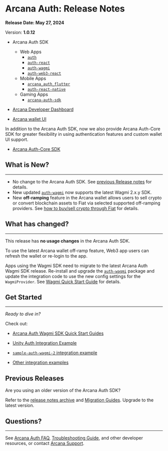 # Arcana Auth: Release Notes

**Release Date: May 27, 2024**

Version: **1.0.12**

- Arcana Auth SDK

  - Web Apps
    - [`auth`](https://www.npmjs.com/package/@arcana/auth)
    - [`auth-react`](https://www.npmjs.com/package/@arcana/auth-react)
    - [`auth-wagmi`](https://www.npmjs.com/package/@arcana/auth-wagmi)
    - [`auth-web3-react`](https://www.npmjs.com/package/@arcana/auth-web3-react)
  - Mobile Apps
    - [`arcana_auth_flutter`](https://pub.dev/packages/arcana_auth_flutter)
    - [`auth-react-native`](https://www.npmjs.com/package/@arcana/auth-react-native)
  - Gaming Apps
    - [`arcana-auth-sdk`](https://npm-registry.arcana.network/)

- [Arcana Developer Dashboard](https://dashboard.arcana.network/)

- [Arcana wallet UI](https://github.com/arcana-network/wallet-ui)

In addition to the Arcana Auth SDK, now we also provide Arcana Auth-Core SDK for greater flexibility in using authentication features and custom wallet UI support.

- [Arcana Auth-Core SDK](https://www.npmjs.com/package/@arcana/auth-core)

## What is New?

______________________________________________________________________

- No change to the Arcana Auth SDK. See [previous Release notes](../rn-main-auth-v1.0.10/) for details.
- New updated [`auth-wagmi`](https://www.npmjs.com/package/@arcana/auth-wagmi) now supports the latest Wagmi 2.x.y SDK.
- New **off-ramping** feature in the Arcana wallet allows users to sell crypto or convert blockchain assets to Fiat via selected supported off-ramping providers. See [how to buy/sell crypto through Fiat](../../user-guides/wallet-ui/use-wallet-ui/#buysell-crypto) for details.

## What has changed?

______________________________________________________________________

This release has **no usage changes** in the Arcana Auth SDK.

To use the latest Arcana wallet off-ramp feature, Web3 app users can refresh the wallet or re-login to the app.

Apps using the Wagmi SDK need to migrate to the latest Arcana Auth Wagmi SDK release. Re-install and upgrade the [`auth-wagmi`](https://www.npmjs.com/package/@arcana/auth-wagmi) package and update the integration code to use the new config settings for the `WagmiProvider`. See [Wagmi Quick Start Guide](../../quick-start/wagmi-quick-start/) for details.

## Get Started

______________________________________________________________________

*Ready to dive in?*

Check out:

- [Arcana Auth Wagmi SDK Quick Start Guides](../../quick-start/wagmi-quick-start/)

- [Unity Auth Integration Example](https://github.com/arcana-network/auth-unity/tree/main/UnitySampleProject)

- [`sample-auth-wagmi-2` integration example](https://github.com/arcana-network/auth-examples)

- [Other integration examples](https://github.com/arcana-network/auth-examples)

## Previous Releases

Are you using an older version of the Arcana Auth SDK?

Refer to the [release notes archive](../archives/) and [Migration Guides](../../migration/archives/). Upgrade to the latest version.

## Questions?

______________________________________________________________________

See [Arcana Auth FAQ](../../faq/faq-gen/), [Troubleshooting Guide](../../troubleshooting/), and other developer resources, or contact [Arcana Support](../../support/).
